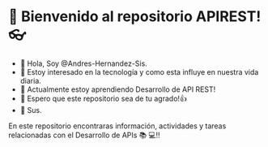 # 📓 Bienvenido al repositorio APIREST! 👓

- 👋 Hola, Soy @Andres-Hernandez-Sis.
- 👀 Estoy interesado en la tecnología y como esta influye en nuestra vida diaria.
- 🌱 Actualmente estoy aprendiendo Desarrollo de API REST!
- 🎏 Espero que este repositorio sea de tu agrado!👍
- 📮 Sus.

En este repositorio encontraras información, actividades y tareas relacionadas con el Desarrollo de APIs 📚 💻!!
